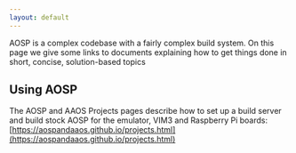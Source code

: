 ```yaml
---
layout: default
---
```


AOSP is a complex codebase with a fairly complex build system.
On this page we give some links to documents explaining how to get things done
in short, concise, solution-based topics

## Using AOSP

The AOSP and AAOS Projects pages describe how to set up a build server and build
stock AOSP for the emulator, VIM3 and Raspberry Pi boards: 
[https://aospandaaos.github.io/projects.html](https://aospandaaos.github.io/projects.html)
